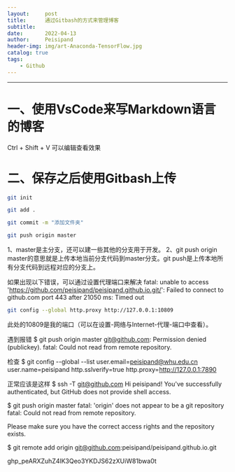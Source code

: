 ```yaml
---
layout:     post
title:      通过Gitbash的方式来管理博客
subtitle:   
date:       2022-04-13
author:     Peisipand
header-img: img/art-Anaconda-TensorFlow.jpg
catalog: true
tags:
    - Github
---
```







---

# 一、使用VsCode来写Markdown语言的博客

Ctrl + Shift + V 可以编辑查看效果

# 二、保存之后使用Gitbash上传

```bash
git init
```

```bash
git add .
```

```bash
git commit -m "添加文件夹"
```

```bash
git push origin master
```

1、master是主分支，还可以建一些其他的分支用于开发。
2、git push origin master的意思就是上传本地当前分支代码到master分支。git push是上传本地所有分支代码到远程对应的分支上。


如果出现以下错误，可以通过设置代理端口来解决
fatal: unable to access 'https://github.com/peisipand/peisipand.github.io.git/': Failed to connect to github.com port 443 after 21050 ms: Timed out
```bash
git config --global http.proxy http://127.0.0.1:10809
```
此处的10809是我的端口（可以在设置-网络与Internet-代理-端口中查看）。

遇到报错
$ git push origin master
git@github.com: Permission denied (publickey).
fatal: Could not read from remote repository.

检查
$ git config --global --list
user.email=peisipand@whu.edu.cn
user.name=peisipand
http.sslverify=true
http.proxy=http://127.0.0.1:7890

正常应该是这样
$ ssh -T git@github.com
Hi peisipand! You've successfully authenticated, but GitHub does not provide shell access.


$ git push origin master
fatal: 'origin' does not appear to be a git repository
fatal: Could not read from remote repository.

Please make sure you have the correct access rights
and the repository exists.


$ git remote add origin git@github.com:peisipand/peisipand.github.io.git





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
